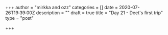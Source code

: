 +++
author = "mirkka and ozz"
categories = []
date = 2020-07-26T19:39:00Z
description = ""
draft = true
title = "Day 21 - Deet's first trip"
type = "post"

+++
